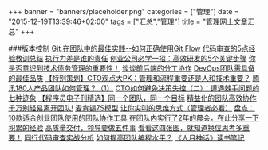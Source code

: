 +++
banner = "banners/placeholder.png"
categories = ["管理"]
date = "2015-12-19T13:39:46+02:00"
tags = ["汇总","管理"]
title = "管理网上文章汇总"
+++

    
###版本控制
[Git 在团队中的最佳实践--如何正确使用Git Flow](http://www.cnblogs.com/cnblogsfans/p/5075073.html)
[代码审查的5点经验教训总结](https://mp.weixin.qq.com/s?__biz=MjM5MjU1NDg1Mw==&mid=208741031&idx=2&sn=91ace470fbc3c07aa8b69cd8c54f2849&scene=24&srcid=0924FoLgfnTV18IbJ8Hdr7Dq&key=41ecb04b05111003b7ea02b60b6426166a839f2a21690410331f0fead43d81966e0a232579137e747952f44b59473df3&ascene=0&uin=MTM0ODQyNTk1&devicetype=iMac+MacBookAir7%2C1+OSX+OSX+10.10.5+build(14F1021)&version=11020201&pass_ticket=OUgFBuA2yqcV7ExJVNrQtm5NukTejEXnNHTun2M8jg8%3D)
[执行力差是谁的责任](https://mp.weixin.qq.com/mp/appmsg/show?__biz=MjM5NjIzOTA2NA==&appmsgid=10000233&itemidx=1&sign=e5b6b39d211ee3816d57caa0b5efc1cd&scene=2&uin=MTM0ODQyNTk1&key=41ecb04b05111003979b00c46e6cb83ff4c9955cb7276b376a20a21a96b555ae09ad112a2137e74382c6a9e8c4f26a22&ascene=0&pass_ticket=OUgFBuA2yqcV7ExJVNrQtm5NukTejEXnNHTun2M8jg8%3D)
[创业公司必学一招：高效研发的5个关键步骤](http://www.woshipm.com/it/88015.html)
[你是否意识到技术债务管理的重要性！](https://mp.weixin.qq.com/s?__biz=MjM5MDE0Mjc4MA==&mid=400403468&idx=1&sn=8ba7a777659a0fa71ef42c6afd9e159b&scene=2&srcid=1101KTNoplYLpyt38n1JpAnP&from=timeline&isappinstalled=0&uin=MTM0ODQyNTk1&key=41ecb04b0511100313b353d7bdb1b39e24cd900800818775f0e62ebe756e632a7b6fd4aac5e6653df922692f5860384c&devicetype=iMac+MacBookAir7%2C1+OSX+OSX+10.10.5+build(14F1021)&version=11020201&lang=zh_CN&pass_ticket=OUgFBuA2yqcV7ExJVNrQtm5NukTejEXnNHTun2M8jg8%3D)
[谈谈前后端的分工协作](https://mp.weixin.qq.com/s?__biz=MjM5OTA1MDUyMA==&mid=207552695&idx=3&sn=b18e066772cf0329a3d08a4c0bee4f02&key=41ecb04b05111003bc003fe0e0027b3be957ad9aa89ea4f9a9e26f923743a4eff3e95f8e74422e2d340706cdb804b0cd&ascene=0&uin=MTM0ODQyNTk1&devicetype=iMac+MacBookAir7%2C1+OSX+OSX+10.10.5+build(14F1021)&version=11020201&pass_ticket=OUgFBuA2yqcV7ExJVNrQtm5NukTejEXnNHTun2M8jg8%3D)
[DevOps团队需具备的最佳品质](https://mp.weixin.qq.com/s?__biz=MjM5MjAwODM4MA==&mid=400078455&idx=2&sn=d050de9c11120b76e2e650fbb5d147e1&scene=0&key=41ecb04b0511100383a029082c7514bf0cc7086766ba225ccf280ff52b7b719faa1c945a4ed43c2046d76de0733664af&ascene=0&uin=MTM0ODQyNTk1&devicetype=iMac+MacBookAir7%2C1+OSX+OSX+10.10.5+build(14F1021)&version=11020201&pass_ticket=OUgFBuA2yqcV7ExJVNrQtm5NukTejEXnNHTun2M8jg8%3D)
[【特别策划】CTO观点大PK：管理和流程重要还是人和技术重要？](https://mp.weixin.qq.com/s?__biz=MjM5MjAwODM4MA==&mid=208176676&idx=4&sn=9e26c96d952feb5b93c12eff32f4af94&key=41ecb04b05111003aa894fe82e4c4a6705afb0a16c88cfdb4c5e34b2e67bd5c6e413e2125e2374ea1ff94884ec6c7196&ascene=0&uin=MTM0ODQyNTk1&devicetype=iMac+MacBookAir7%2C1+OSX+OSX+10.10.5+build(14F1021)&version=11020201&pass_ticket=OUgFBuA2yqcV7ExJVNrQtm5NukTejEXnNHTun2M8jg8%3D)
[腾讯180人产品团队如何管理？（1）](https://mp.weixin.qq.com/s?__biz=MzA4MTU1NjI5NQ==&mid=207769278&idx=1&sn=e05f30b2c4e1f2ae855663e6688e8df0&scene=2&key=41ecb04b051110036f9eefc243e162983dca243c8055519f3fa82e7abba90ac17fc3392be052364eb286ace7ee11be38&ascene=0&uin=MTM0ODQyNTk1&devicetype=iMac+MacBookAir7%2C1+OSX+OSX+10.10.5+build(14F1021)&version=11020201&pass_ticket=OUgFBuA2yqcV7ExJVNrQtm5NukTejEXnNHTun2M8jg8%3D)
[CTO如何避免决策失控（二）：遭遇棘手问题的七种迹象](https://mp.weixin.qq.com/mp/appmsg/show?__biz=MjM5MjAwODM4MA==&appmsgid=10001199&itemidx=2&sign=8188397d7c4d91e0895e444c5044ab97&uin=MTM0ODQyNTk1&key=41ecb04b05111003e786e4c8e7d900a6152953ec9a402155e5cb1a584d4ac9449ea4609c027273c427ccf179b6cb0460&ascene=0&pass_ticket=OUgFBuA2yqcV7ExJVNrQtm5NukTejEXnNHTun2M8jg8%3D)
[【程序员电子刊精选】同一个团队，同一个目标](https://mp.weixin.qq.com/s?__biz=MjM5MjAwODM4MA==&mid=205589874&idx=3&sn=552b4038bf0265690228d3987a71b2c9&scene=2&key=41ecb04b05111003ba69c921905bcd29d1be1841e4d128746e726084d10a5d374c4c0eb3ef9eb81c9d5032fad21bca34&ascene=0&uin=MTM0ODQyNTk1&devicetype=iMac+MacBookAir7%2C1+OSX+OSX+10.10.5+build(14F1021)&version=11020201&pass_ticket=OUgFBuA2yqcV7ExJVNrQtm5NukTejEXnNHTun2M8jg8%3D)
[精益化的团队高效协作](https://mp.weixin.qq.com/s?__biz=MjM5NjQ4MzI5MA==&mid=207981325&idx=1&sn=c4d2e24e8cd9b0d30e42a53f5dfffd40&key=41ecb04b051110037f0c54ca174041030317238dfff8ce5adeaff52b41313934e5239e0433162aff612cef3e1879b44a&ascene=0&uin=MTM0ODQyNTk1&devicetype=iMac+MacBookAir7%2C1+OSX+OSX+10.10.5+build(14F1021)&version=11020201&pass_ticket=OUgFBuA2yqcV7ExJVNrQtm5NukTejEXnNHTun2M8jg8%3D)
[千万别轻易离开团队!](https://mp.weixin.qq.com/s?__biz=MzAwMDI5MzA4OA==&mid=212212619&idx=4&sn=a24d69a72446bcdb9db59cbc144a2d8b&scene=2&key=41ecb04b0511100371fca01350cb64b580075c304522366cbf1c0c2e58220796b24d064d04dd0d82b59a5d620da07b17&ascene=0&uin=MTM0ODQyNTk1&devicetype=iMac+MacBookAir7%2C1+OSX+OSX+10.10.5+build(14F1021)&version=11020201&pass_ticket=OUgFBuA2yqcV7ExJVNrQtm5NukTejEXnNHTun2M8jg8%3D)
[麦肯锡7S模型](http://baike.baidu.com/view/1016858.htm)
[让你尖叫的思维方式（管理者必看）](https://mp.weixin.qq.com/s?__biz=MjM5NjAwNjUwMQ==&mid=209897673&idx=8&sn=e8bd03950b9efb08a972e0ae8336f90d&scene=0&key=41ecb04b051110037266013508eb184602ec57825b4704dbd6dafe913cab5f65a1f11e8ae1772dff38a03922f5220e81&ascene=0&uin=MTM0ODQyNTk1&devicetype=iMac+MacBookAir7%2C1+OSX+OSX+10.10.5+build(14F1021)&version=11020201&pass_ticket=OUgFBuA2yqcV7ExJVNrQtm5NukTejEXnNHTun2M8jg8%3D)
[盘点：10款适合创业团队使用的团队协作工具](https://mp.weixin.qq.com/s?__biz=MjM5MjAwODM4MA==&mid=401057128&idx=2&sn=6502c696485d8d49dd248f4629b9e991&scene=0&key=41ecb04b05111003050ff23db712f56e67b870b9bb355ca7dab1ca5adad94394c20c45649290d222bc0cb83e00e606a0&ascene=0&uin=MTM0ODQyNTk1&devicetype=iMac+MacBookAir7%2C1+OSX+OSX+10.10.5+build(14F1021)&version=11020201&pass_ticket=OUgFBuA2yqcV7ExJVNrQtm5NukTejEXnNHTun2M8jg8%3D)
[在团队内实行了2年的晨会，在此分享一下积累的经验](https://mp.weixin.qq.com/s?__biz=MjM5NjQ4MzI5MA==&mid=209081535&idx=1&sn=fc52532d10143858f627b655bbe29afb&scene=0&key=41ecb04b051110036b6f9400531bc3878a3f338863c430474b7b167b2fe4e55042e12fa034b66cc5df61b1883fc6e14c&ascene=0&uin=MTM0ODQyNTk1&devicetype=iMac+MacBookAir7%2C1+OSX+OSX+10.10.5+build(14F1021)&version=11020201&pass_ticket=OUgFBuA2yqcV7ExJVNrQtm5NukTejEXnNHTun2M8jg8%3D)
[高质量交付，领导要做五件事](https://mp.weixin.qq.com/s?__biz=MzA4NTc3NzE5OQ==&mid=207710184&idx=1&sn=98ebcd78d0dea2a603440f8ffea36461&scene=2&key=41ecb04b051110037156edd37c472637f85c6437a4bfd582b1fcd152b0077102b915830c5b9c99a78b2f8b3a6363ba86&ascene=0&uin=MTM0ODQyNTk1&devicetype=iMac+MacBookAir7%2C1+OSX+OSX+10.10.5+build(14F1021)&version=11020201&pass_ticket=OUgFBuA2yqcV7ExJVNrQtm5NukTejEXnNHTun2M8jg8%3D)
[看看这四张图，就知道换位思考多重要！](https://mp.weixin.qq.com/s?__biz=MjM5NzYxMTIwNA==&mid=205915562&idx=2&sn=de5266e5f71480b31c39a5a3071c0c2a&key=41ecb04b0511100345a956219340ca553f4f93a320b1b871ee86fb5f78b55fd7bd42e542253a6625a7c4e14e5ade5c36&ascene=0&uin=MTM0ODQyNTk1&devicetype=iMac+MacBookAir7%2C1+OSX+OSX+10.10.5+build(14F1021)&version=11020201&pass_ticket=OUgFBuA2yqcV7ExJVNrQtm5NukTejEXnNHTun2M8jg8%3D)
[同行代码审查实战分析](https://mp.weixin.qq.com/s?__biz=MjM5MjAwODM4MA==&mid=204082839&idx=1&sn=741ed4533bf11e21779dadcb94f8503c&scene=2&key=41ecb04b051110033a30cc8cebbba0ea29195669f583006eb1f8a95c173a96ca19db5dc8d429c358a77c3329183fe7da&ascene=0&uin=MTM0ODQyNTk1&devicetype=iMac+MacBookAir7%2C1+OSX+OSX+10.10.5+build(14F1021)&version=11020201&pass_ticket=OUgFBuA2yqcV7ExJVNrQtm5NukTejEXnNHTun2M8jg8%3D)
[如何提高团队编程水平？](https://mp.weixin.qq.com/s?__biz=MjM5MzA0OTkwMA==&mid=210451768&idx=2&sn=3672ac9cada0f2ad6c2b260ed3d23987&scene=2&key=41ecb04b05111003a118cc95a84b138a63845e876272576f22717a98d45cc1c4f68adc8d20004d6dbb10df79a4a232ba&ascene=0&uin=MTM0ODQyNTk1&devicetype=iMac+MacBookAir7%2C1+OSX+OSX+10.10.5+build(14F1021)&version=11020201&pass_ticket=OUgFBuA2yqcV7ExJVNrQtm5NukTejEXnNHTun2M8jg8%3D)
[《人月神话》读书笔记](https://mp.weixin.qq.com/s?__biz=MzAxMzE2Mjc2Ng==&mid=211682087&idx=1&sn=e1a52acdfcc6fc47de81647ecb65192e&scene=0&key=41ecb04b051110032245837973fedd70f8f07c429e73e778994060d0b8802da49c9ab00392f32d02df9d670761207cee&ascene=0&uin=MTM0ODQyNTk1&devicetype=iMac+MacBookAir7%2C1+OSX+OSX+10.10.5+build(14F1021)&version=11020201&pass_ticket=OUgFBuA2yqcV7ExJVNrQtm5NukTejEXnNHTun2M8jg8%3D)



